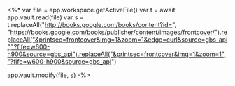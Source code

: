 <%* 
var file = app.workspace.getActiveFile()
var t = await app.vault.read(file)
var s = t.replaceAll("http://books.google.com/books/content?id=", "https://books.google.com/books/publisher/content/images/frontcover/").replaceAll("&printsec=frontcover&img=1&zoom=1&edge=curl&source=gbs_api","?fife=w600-h900&source=gbs_api").replaceAll("&printsec=frontcover&img=1&zoom=1","?fife=w600-h900&source=gbs_api")

app.vault.modify(file, s)
-%>
